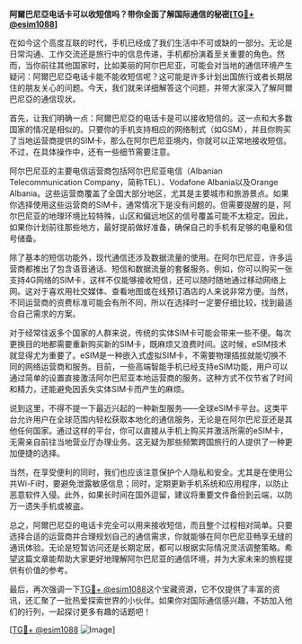 **阿爾巴尼亞电话卡可以收短信吗？带你全面了解国际通信的秘密[[TG💪+ @esim1088](https://t.me/s/esim1088)]**

在如今这个高度互联的时代，手机已经成了我们生活中不可或缺的一部分。无论是日常沟通、工作交流还是旅行中的信息传递，手机都扮演着至关重要的角色。然而，当你前往其他国家时，比如美丽的阿尔巴尼亚，可能会对当地的通信环境产生疑问：阿爾巴尼亞电话卡能不能收短信呢？这可能是许多计划出国旅行或者长期居住的朋友关心的问题。今天，我们就来详细解答这个问题，并带大家深入了解阿爾巴尼亞的通信现状。

首先，让我们明确一点：阿爾巴尼亞的电话卡是可以接收短信的。这一点和大多数国家的情况是相似的。只要你的手机支持相应的网络制式（如GSM），并且你购买了当地运营商提供的SIM卡，那么在阿尔巴尼亚境内，你就可以正常地接收短信。不过，在具体操作中，还有一些细节需要注意。

阿尔巴尼亚的主要电信运营商包括阿尔巴尼亚电信（Albanian Telecommunication Company，简称TEL）、Vodafone Albania以及Orange Albania。这些运营商覆盖了全国大部分地区，尤其是主要城市和旅游景点。如果你选择使用这些运营商的SIM卡，通常情况下是没有问题的。但需要提醒的是，阿尔巴尼亚的地理环境比较特殊，山区和偏远地区的信号覆盖可能不太稳定。因此，如果你计划前往那些地方，最好提前做好准备，确保自己的手机有足够的电量和信号储备。

除了基本的短信功能外，现代通信还涉及数据流量的使用。在阿尔巴尼亚，许多运营商都推出了包含语音通话、短信和数据流量的套餐服务。例如，你可以购买一张支持4G网络的SIM卡，这样不仅能够接收短信，还可以随时随地通过移动网络上网。这对于喜欢用社交媒体、查看地图或在线预订酒店的人来说非常方便。当然，不同运营商的资费标准可能会有所不同，所以在选择时一定要仔细比较，找到最适合自己需求的方案。

对于经常往返多个国家的人群来说，传统的实体SIM卡可能会带来一些不便。每次更换目的地都需要重新购买新的SIM卡，既麻烦又浪费时间。这时候，eSIM技术就显得尤为重要了。eSIM是一种嵌入式虚拟SIM卡，不需要物理插拔就能切换不同的网络运营商和服务。目前，一些高端智能手机已经支持eSIM功能，用户可以通过简单的设置直接激活阿尔巴尼亚本地运营商的服务。这种方式不仅节省了时间和精力，还能避免因丢失实体SIM卡而产生的麻烦。

说到这里，不得不提一下最近兴起的一种新型服务——全球eSIM卡平台。这类平台允许用户在全球范围内轻松获取本地化的通信服务，无论是在阿尔巴尼亚还是其他任何国家。通过这样的平台，你可以直接从手机上购买并激活所需的eSIM卡，无需亲自前往当地营业厅办理业务。这无疑为那些频繁跨国旅行的人提供了一种更加便捷的选择。

当然，在享受便利的同时，我们也应该注意保护个人隐私和安全。尤其是在使用公共Wi-Fi时，要避免泄露敏感信息；同时，定期更新手机系统和应用程序，以防止恶意软件入侵。此外，如果长时间在国外逗留，建议将重要文件备份到云端，以防万一遗失手机或被盗。

总之，阿爾巴尼亞的电话卡完全可以用来接收短信，而且整个过程相对简单。只要选择合适的运营商并合理规划自己的通信需求，你就能够在阿尔巴尼亚畅享无缝的通讯体验。无论是短暂访问还是长期定居，都可以根据实际情况灵活调整策略。希望这篇文章能帮助大家更好地理解阿尔巴尼亚的通信环境，并为大家未来的旅程提供有价值的参考。

最后，再次强调一下[TG💪+ @esim1088](https://t.me/s/esim1088)这个宝藏资源，它不仅提供了丰富的资讯，还汇聚了一批热爱探索世界的小伙伴。如果你对国际通信感兴趣，不妨加入他们的行列，一起探讨更多有趣的话题吧！

[[TG💪+ @esim1088](https://t.me/s/esim1088) ![Image](https://i.postimg.cc/4NQfJmqS/Snipaste-2025-05-13-00-14-12.png)]